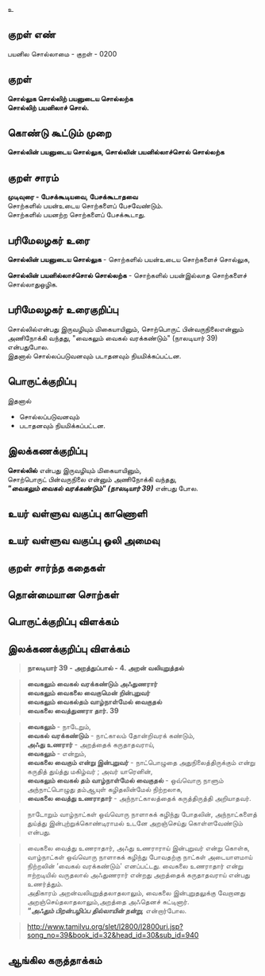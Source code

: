 உ

## குறள் எண் 

பயனில சொல்லாமை - குறள் - 0200  

## குறள் 

**சொல்லுக சொல்லிற் பயனுடைய சொல்லற்க  
சொல்லிற் பயனிலாச் சொல்.** 

## கொண்டு கூட்டும் முறை

**சொல்லின் பயனுடைய சொல்லுக, சொல்லின் பயனில்லாச்சொல் சொல்லற்க**  

## குறள் சாரம் 

**முடிவுரை - பேசக்கூடியவை, பேசக்கூடாதவை**  
சொற்களில் பயன்உடைய சொற்களைப் பேசவேண்டும்.  
சொற்களில் பயனற்ற சொற்களைப் பேசக்கூடாது.  

## பரிமேலழகர் உரை

**சொல்லின் பயனுடைய சொல்லுக** - சொற்களில் பயன்உடைய சொற்களைச் சொல்லுக,  

**சொல்லின் பயனில்லாச்சொல் சொல்லற்க** - சொற்களில் பயன்இல்லாத சொற்களைச் சொல்லாதுஒழிக. 

## பரிமேலழகர் உரைகுறிப்பு   

சொல்லில்என்பது இருவழியும் மிகையாயினும், சொற்பொருட் பின்வருநிலைஎன்னும் அணிநோக்கி வந்தது, "வைகலும் வைகல் வரக்கண்டும்" (நாலடியார் 39) என்பதுபோல.  
இதனால் சொல்லப்படுவனவும் படாதனவும் நியமிக்கப்பட்டன.  

## பொருட்க்குறிப்பு 

இதனால்  
* சொல்லப்படுவனவும்  
* படாதனவும் நியமிக்கப்பட்டன.  

## இலக்கணக்குறிப்பு  

**சொல்லில்** என்பது இருவழியும் மிகையாயினும்,  
சொற்பொருட் பின்வருநிலை என்னும் அணிநோக்கி வந்தது,  
_**"வைகலும் வைகல் வரக்கண்டும்" (நாலடியார் 39)**_ என்பது போல.  

## உயர் வள்ளுவ வகுப்பு காணொளி


## உயர் வள்ளுவ வகுப்பு ஒலி அமைவு 

 
## குறள் சார்ந்த கதைகள் 


## தொன்மையான சொற்கள்


## பொருட்க்குறிப்பு விளக்கம்


## இலக்கணக்குறிப்பு விளக்கம்

>**நாலடியார் 39 - அறத்துப்பால் - 4. அறன் வலியுறுத்தல்**

>**வைகலும் வைகல் வரக்கண்டும் அஃதுணரார்  
>வைகலும் வைகலை வைகுமென் றின்புறுவர்  
>வைகலும் வைகல்தம் வாழ்நாள்மேல் வைகுதல்  
>வைகலை வைத்துணரா தார். 	39**
 
>**வைகலும்** - நாடேறும்,  
>**வைகல் வரக்கண்டும்** - நாட்காலம் தோன்றிவரக் கண்டும்,  
>**அஃது உணரார்** - அறத்தைக் கருதாதவராய்,  
>**வைகலும்** - என்றும்,  
>**வைகலை வைகும் என்று இன்புறுவர்** - நாட்பொழுதை அதுநிலைத்திருக்கும் என்று கருதித் துய்த்து மகிழ்வர் ; அவர் யாரெனின்,  
>**வைகலும் வைகல் தம் வாழ்நாள்மேல் வைகுதல்** - ஒவ்வொரு நாளும் அந்நாட்பொழுது தம்ஆயுள் கழிதலின்மேல் நிற்றலாக,  
>**வைகலை வைத்து உணராதார்** - அந்நாட்காலத்தைக் கருத்திருத்தி அறியாதவர்.  

>நாடோறும் வாழ்நாட்கள் ஒவ்வொரு நாளாகக் கழிந்து போதலின், அந்நாட்களைத் துய்த்து இன்புற்றுக்கொண்டிராமல் 
உடனே அறஞ்செய்து கொள்ளவேண்டும் என்பது.

>வைகலை வைத்து உணராதார், அஃது உணராராய் இன்புறுவர் என்று கொள்க,  
>வாழ்நாட்கள் ஒவ்வொரு நாளாகக் கழிந்து போவதற்கு நாட்கள் அடையாளமாய் நிற்றலின் ‘வைகல் வரக்கண்டும்' எனப்பட்டது.
>வைகலை உணராதார் என்று ஈற்றடியில் வருதலால் அஃதுணரார் என்றது அறத்தைக் கருதாதவராய் என்பது உணர்த்தும்.  
>அதிகாரம் அறன்வலியுறுத்தலாதலாலும், வைகலை இன்புறுதலுக்கு வேறானது அறஞ்செய்தலாதலாலும்,அறத்தை அஃதெனச் சுட்டினார்.  
>_**"அஃதும் பிறன்பழிப்ப தில்லாயின் நன்று,**_ என்றார்போல.  

>http://www.tamilvu.org/slet/l2800/l2800uri.jsp?song_no=39&book_id=32&head_id=30&sub_id=940

## ஆங்கில கருத்தாக்கம் 


